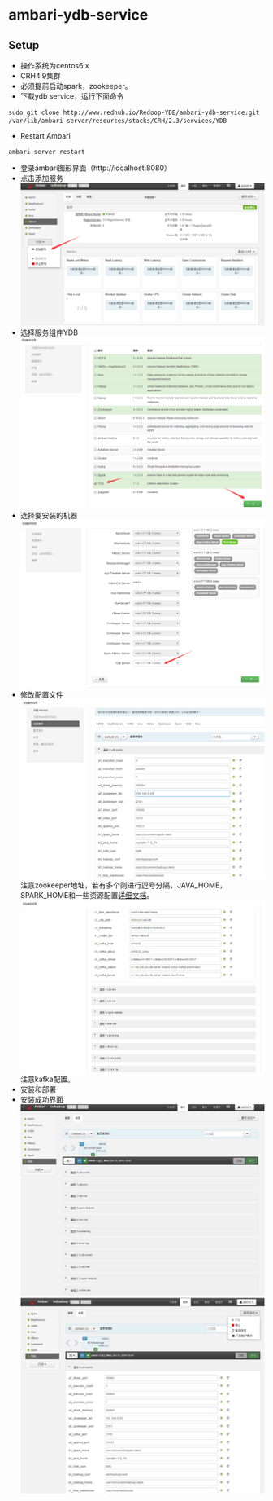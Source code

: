 # ambari-ydb-service
## Setup
* 操作系统为centos6.x
* CRH4.9集群
* 必须提前启动spark，zookeeper。
* 下载ydb service，运行下面命令

```
sudo git clone http://www.redhub.io/Redoop-YDB/ambari-ydb-service.git   /var/lib/ambari-server/resources/stacks/CRH/2.3/services/YDB
```

* Restart Ambari

```
ambari-server restart
```

* 登录ambari图形界面（http://localhost:8080）
* 点击添加服务
![a](screenshots/1.png)
* 选择服务组件YDB
![a](screenshots/2.png)
* 选择要安装的机器
![a](screenshots/3.png)
* 修改配置文件
![a](screenshots/4.png)
注意zookeeper地址，若有多个则进行逗号分隔，JAVA_HOME，SPARK_HOME和一些资源配置[详细文档](http://www.redhub.io/OpenDoc/www.redoop.com/src/master/Redoop-CRH-YDB)。
![a](screenshots/5.png)
注意kafka配置。
* 安装和部署
* 安装成功界面
![a](screenshots/6.png)
![a](screenshots/7.png)
